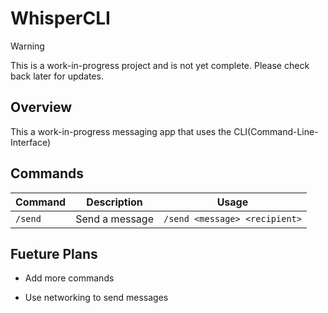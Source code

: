 # WhisperCLI

> [!WARNING]
> This is a work-in-progress project and is not yet complete. Please check back later for updates.

## Overview
This a work-in-progress messaging app that uses the CLI(Command-Line-Interface)

## Commands
|Command | Description | Usage |
|--------|-------------|--------|
| `/send` | Send a message | `/send <message> <recipient>`|


## Fueture Plans
- Add more commands

- Use networking to send messages

